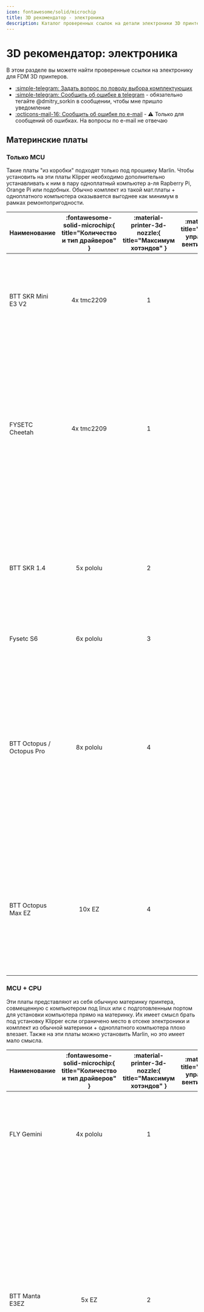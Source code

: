 ```yaml
---
icon: fontawesome/solid/microchip
title: 3D рекомендатор - электроника
description: Каталог проверенных ссылок на детали электроники 3D принтеров
---
```


# 3D рекомендатор: электроника

В этом разделе вы можете найти проверенные ссылки на электронику для FDM 3D принтеров.

- [:simple-telegram: Задать вопрос по поводу выбора комплектующих](https://t.me/K_3_D/1944033)
- [:simple-telegram: Сообщить об ошибке в telegram](https://t.me/K_3_D/1944075) - обязательно тегайте @dmitry_sorkin в сообщении, чтобы мне пришло уведомление
- [:octicons-mail-16: Сообщить об ошибке по e-mail](mailto:dbsorkin@gmail.com) - ⚠️ Только для сообщений об ошибках. На вопросы по e-mail не отвечаю

## Материнские платы

### Только MCU

Такие платы "из коробки" подходят только под прошивку Marlin. Чтобы установить на эти платы Klipper необходимо дополнительно устанавливать к ним в пару одноплатный компьютер а-ля Rapberry Pi, Orange Pi или подобных. Обычно комплект из такой мат.платы + одноплатного компьютера оказывается выгоднее как минимум в рамках ремонтопригодности.

| Наименование | :fontawesome-solid-microchip:{ title="Количество и тип драйверов" } | :material-printer-3d-nozzle:{ title="Максимум хотэндов" } | :material-fan:{ title="Максимум управляемых вентиляторов" }  | :material-link:{ title="Ссылки" } | Комментарий |
|:--- |:---:|:---:|:---:|:---:|:--- |
| BTT SKR Mini E3 V2 | 4x tmc2209 | 1 | 2 | [:material-shopping:](https://alli.pub/6tuser?erid=2SDnjeuEYFJ "BTT Official store") | Устанавливается в Ender-3/Ender-3Pro/Ender-3V2/Ender-3 Neo/Ender-3V2 Neo и подобные на штатные крепления. Хуже, чем Cheetah по железу, но легко и просто ставится Marlin |
| FYSETC Cheetah | 4x tmc2209 | 1 | 3 | [:material-shopping:](https://alli.pub/6tusey?erid=2SDnjexCWoz "FYSETC Official store") | Только под Klipper![^3]. Устанавливается в Ender-3/Ender-3Pro/Ender-3V2/Ender-3 Neo/Ender-3V2 Neo и подобные на штатные крепления. Выбор питания вентиляторов 5\12\24в. У 5в линии питания хватает мощности для подключения к ней одноплатников типа Raspberry/Orange Pi |
| BTT SKR 1.4 | 5x pololu | 2 | 1 | [:material-shopping:](https://alli.pub/6tusfq?erid=2SDnjf1AVNg "BTT Official store") | Одна из лучших плат цена/качество для одноэкструдерных принтеров. Недостаток портов управляемых вентиляторов компенсируется возможностью подключить вентилятор в порт для второго экструдера |
| Fysetc S6 | 6x pololu | 3 | 3 | [:material-shopping:](https://alli.pub/6tusfx?erid=2SDnjborNdW "FYSETC Official store") | Популярная плата под принтеры с 6 моторами. |
| BTT Octopus / Octopus Pro | 8x pololu | 4 | 6 | [:material-shopping:](https://alli.pub/6tusgb?erid=2SDnjbrpMCC "BTT Official store") [:material-shopping:](https://alli.pub/6tusgi?erid=2SDnjbtJLUY "BTT Official store") | Плата для продвинутых проектов с большим количеством моторов. У 5в линии питания хватает мощности для подключения к ней одноплатников типа Raspberry/Orange Pi. Есть выбор напряжения питания вентиляторов. В Pro версии (2 ссылка) есть усилитель для PT100/PT1000 и возможность устанавливать высоковольтные драйверы до 60в |
| BTT Octopus Max EZ | 10x EZ | 4 | 6 | [:material-shopping:](https://alli.pub/6tusgp?erid=2SDnjbunKkt "BTT Official store") | Наиболее "нашпигованная" плата. Много драйверов, питание для одноплатников, возможность подключать 4-проводные вентиляторы, выбор напряжения на вентиляторы, мощный МК, 5 усилителей для PT100/PT1000 и т.д. |

### MCU + CPU

Эти платы представляют из себя обычную материнку принтера, совмещенную с компьютером под linux или с подготовленным портом для установки компьютера прямо на материнку. Их имеет смысл брать под установку Klipper если ограничено место в отсеке электроники и комплект из обычной материнки + одноплатного компьютера плохо влезает. Также на эти платы можно установить Marlin, но это имеет мало смысла.

| Наименование | :fontawesome-solid-microchip:{ title="Количество и тип драйверов" } | :material-printer-3d-nozzle:{ title="Максимум хотэндов" } | :material-fan:{ title="Максимум управляемых вентиляторов" } | :material-link:{ title="Ссылки" } | Комментарий |
|:--- |:---:|:---:|:---:|:---:|:--- |
| FLY Gemini | 4x pololu | 1 | 2 | [:material-shopping:](https://alli.pub/6tusi9?erid=2SDnjbxkJKa "Mellow") | Встроен Allwinner H5, 1Gb RAM, 16Gb eMMC. Выбор напряжения питания вентиляторов 5\12\24в. Питание драйверов до 48в |
| BTT Manta E3EZ | 5x EZ | 2 | 3 | [:material-shopping:](https://alli.pub/6tusin?erid=2SDnjbzEHbv "BTT Official store") | Устанавливается в Ender-3/Ender-3Pro/Ender-3V2/Ender-3 Neo/Ender-3V2 Neo и подобные на штатные крепления, но может использоваться и на других принтерах. Очень немощный МК, нормально работать будет только под Klipper. Для работы требует установки Raspberry Pi CM4/BTT CB1. Очень дорогое решение, в большинстве случаев лучше обойтись комплектом из отдельной материнки и одноплатника |
| MKS SKIPR | 7x pololu | 3 | 3 | [:material-shopping:](https://alli.pub/6tusj8?erid=2SDnjc3CGAc "Makerbase Official Store") | Встроен RK3328, 1Gb RAM, 3x USB-A. Съёмная eMMC (опционально). Встроенного Wi-Fi нет, но можно подключить внешний USB адаптер (опционально). Выбор питания вентиляторов 5\12\24в. Со всем необходимым будет стоить как более функциональная отдельная материнка + одноплатник, так что выбирать имеет смысл только если место в отсеке электроники очень ограничено |

## Одноплатные компьютеры

Для прошивки Klipper эти компьютеры выполняют роль хоста, то есть на них крутятся управляющая часть прошивки, веб-интерфейс и т.д. Для прошивки Marlin такой одноплатный компьютер может хостить Octoprint - веб-интерфейс для удаленного управления принтером. Тем не менее, использование Octoprint является нерациональным, так как для связки Marlin + Octoprint требуется такое же железо, как для Klipper, а возможностей в такой связке будет меньше.

!!! note "Все указанные компьютеры потянут веб-камеру, телеграм бота, работу с несколькими принтерами и т.д."

| Наименование | :octicons-cpu-24:{ title="Процессор" } | :fontawesome-solid-memory:{ title="Объём оперативной памяти" } | :material-usb:{ title="Количество USB type A портов" } | :material-power-plug:{ title="Напряжение питания" } | :material-link:{ title="Ссылки" } | Комментарий |
|:--- |:---:|:---:|:---:|:---:|:---:|:--- |
| BTT Pi | Allwinner H616 | 1Gb | 4 | 12-24v | [:material-shopping:](https://alli.pub/6tusk0?erid=2SDnjc7eE1e "BTT Official store") | Есть готовые сборки системы с предустановленным Klipper'ом. Подключается к БП принтера, не нужен отдельный БП или понижающий преобразователь |
| Orange Pi 3 LTS | Allwinner H6 | 2Gb | 3 | 5v | [:material-shopping:](https://alli.pub/6tkte1?erid=2SDnjbuPUUg "Shenzhen Xunlong Software Co") | Очень распространенный одноплатник для перевода принтеров на Klipper, множество инструкций написано именно под него. Есть eMMC 8Gb, то есть microSD карточка нужна только для установки системы, дальше плата работает без неё |
| Orange Pi Zero3 | Allwinner H618 | 1Gb | 1 | 5v | [:material-shopping:](https://alli.pub/6tkte8?erid=2SDnjbvsTm2 "Shenzhen Xunlong Software Co") | Одно из самых выгодных предложений по цена/характеристики |
| BTT CB1 | Allwinner H616 | 1Gb | - | - | [:material-shopping:](https://alli.pub/6tuskl?erid=2SDnjcC6Brg "BTT Official store") | Плата, созданная для замены Raspberry Pi CM4. Используется как модуль для некоторых плат BTT. Не имеет своих портов ввода\вывода и не может быть использована отдельно без специального адаптера |

## Драйверы

Рекомендуется покупать драйверы той же фирмы, что и плата, чтобы избежать проблем совместимости. Выгоднее брать драйверы сразу с платой в комплекте, так что, если есть такая возможность, то лучше ей воспользоваться.

| Тип драйвера | BTT | MKS | FLY | FYSETC | Комментарий |
|:------------ |:---:|:---:|:---:|:------:|:----------- |
| tmc2209 pololu | [:material-shopping:](https://alli.pub/6tuslk?erid=2SDnjcGY9hi "BigTreeTech Official Store") | [:material-shopping:](https://alli.pub/6tuslr?erid=2SDnjcJ28z4 "Makerbase Official Store") | [:material-shopping:](https://alli.pub/6tusmj?erid=2SDnjcLz7Yk "Mellow Official Store") | [:material-shopping:](https://alli.pub/6tusnp?erid=2SDnjcSv4g8 "FYSETC Official Store") | Хороший универсальный драйвер. Ток до 2А. Дробление шагов до 1/256. Интерполяция шагов до 1/256. Напряжение питания до 28в. Подключение к плате по step/dir или UART. При подключении по UART можно использовать sensorless homing |
| tmc2209 EZ | [:material-shopping:](https://alli.pub/6tusnw?erid=2SDnjcUQ3xU "BigTreeTech Official Store") | - | - | - | То же самое, но для плат BigTreeTech с разъёмами EZ |
| tmc2240 pololu | [:material-shopping:](https://alli.pub/6tusoa?erid=2SDnjcXN2XA "BigTreeTech Official Store") | [:material-shopping:](https://alli.pub/6tusoo?erid=2SDnjcbozNC "Makerbase Official Store") | [:material-shopping:](https://alli.pub/6tusp9?erid=2SDnjcgFxDE "Mellow Official Store") | [:material-shopping:](https://alli.pub/6tuspg?erid=2SDnjchjwVa "FYSETC Official Store") | Ток до 2.1А. Дробление шагов до 1/256. Интерполяция шагов до 1/256. Напряжение питания до 36в. Подключение к плате по SPI. Есть sensorless homing |
| tmc5160_HV pololu | [:material-shopping:](https://alli.pub/6tuspu?erid=2SDnjcjDvmv "BigTreeTech Official Store") | - | [:material-shopping:](https://alli.pub/6tusqf?erid=2SDnjcoftcx "Mellow Official Store") | - | Ток до 3А. Напряжение до 60в. Дробление шагов до 1/256. Интерполяция шагов до 1/256. Подключение к плате по SPI. Есть sensorless homing. Такие драйверы громче и дороже, чем 2209\2240, так что их имеет смысл брать только под питание высоким напряжением[^2] или под моторы, требующие более 2А |
| tmc5160_HV внешние | [:material-shopping:](https://alli.pub/6tusqm?erid=2SDnjcq9suJ "BigTreeTech Official Store") | [:material-shopping:](https://alli.pub/6tusr7?erid=2SDnjcubqkL "Makerbase Official Store") | [:material-shopping:](https://alli.pub/6tusrl?erid=2SDnjcz3obN "Mellow Official Store") | - | То же самое, только на отдельной внешней плате. Имеют своё питание и разъёмы, благодаря чему могут выдерживать больший ток (зависит от производителя). Имеют смысл только под Nema23 моторы |
| tmc5160_HV EZ | [:material-shopping:](https://alli.pub/6tusrs?erid=2SDnjd1Xnsi "BigTreeTech Official Store") | - | - | - | То же самое, что tmc5160 HV pololu, но для плат BigTreeTech с разъёмами EZ |

Информация по некоторым не указанным драйверам:

- tmc2208 - почти то же самое, что tmc2209, но чуть-чуть дешевле и хуже во всём. Смысла брать мало.
- tmc2225 - tmc2208 в другом корпусе.
- tmc2226 - tmc2209 в другом корпусе. Брать можно в тех же случаях, что и tmc2209.
- tmc5160 - не высоковольтная версия имеет смысл только под Nema23 моторы, которые в 3D принтерах крайне не распространены.
- Любые "серво" драйверы (BTT S42C, MKS SERVO42 и т.п.) не имеют смысла так как контролируют перемещения недостаточно точно. 99% что будут отклонения печатающей головы от траектории движения и геометрия деталей будет нарушаться.
- tmc2100, 2130, a4988, lv8729, drv8825 и т.д. устарели, смысла не имеют.

## Экраны

Если вы собираете электронику под Marlin, то лучшим экраном будет вариация 12864 т.к. через него будет доступна вся функциональность прошивки и не будет никаких ограничений, багов, тормозов и т.д. Цветные сенсорные экранчики под Marlin в большинстве случаев блокируют доступ к части функциональности прошивки (часто даже к бóльшей части функциональности), могут вызывать лаги и дефекты печати и т.д. Поэтому рекомендуется на них деньги не тратить.

Для использования прошивки Klipper экран в большинстве случаев не нужен т.к. эта прошивка управляется через веб-интерфейс, который можно открыть с компьютера или телефона. Для целей мониторинга за печатью или изменения пары настроек на лету 12864 экранчика хватает, при этом подключить и настроить его будет просто. С цветными сенсорными экранами могут быть проблемы, так как у них нет стандартного подключения + конфигурация системы под них не очевидна неопытному пользователю linux. Так что рекомендуется либо избегать таких экранов, либо искать инструкцию по их установке именно к вашей материнской плате, и покупать экран из инструкции.

| Наименование | Ссылки | Комментарий |
|:------------ |:------:|:----------- |
| Mini 12864 (SD сбоку) | [:material-shopping:](https://alli.pub/6tussy?erid=2SDnjd5ykik "Вход под SD сбоку. BigTreeTech Official Store") [:material-shopping:](https://alli.pub/6tust5?erid=2SDnjd8wjHS "Вход под SD сбоку. BigTreeTech Official Store") | Небольшой 12864 экран. Устанавливается в множество современных самосборов. Может быть установлен в принтеры, где предполагается установка SD спереди, при этом доступ к слоту потеряется |
| Mini 12864 (SD спереди) | [:material-shopping:](https://alli.pub/6tustc?erid=2SDnjdARiZn "Вход под SD спереди. BigTreeTech Official Store") | Такой же экран, но с припаянным разъёмом SD. В некоторые принтеры, рассчитанные на вход SD сбоку не влезет |

## Источники питания и преобразователи

Ноунейм блоки питания покупать не стоит т.к. это чревато выходом из строя всей электроники принтера. БП от хороших производителей стоит покупать только в крупных магазинах, которые не станут торговать контрафактом.

| Наименование | Напряжение | Мощность | Ссылки | Комментарий |
|:------------ |:----------:|:--------:|:------:|:----------- |
| RS-15-5 | 5в | 15Вт | [:material-shopping:](https://www.chipdip.ru/product/rs-15-5 "ChipDip") | Для питания одноплатных компьютеров, если нет возможности запитать от платы или через преобразователь |
| LRS-350-12 | 12в | 348Вт | [:material-shopping:](https://www.chipdip.ru/product/lrs-350-12 "ChipDip") | Для ремонта старых принтеров на 12в. При сборке принтера такие лучше не использовать |
| LRS-200-24 | 24в | 211Вт | [:material-shopping:](https://www.chipdip.ru/product/lrs-200-24 "ChipDip") | Хватит на среднестатистический принтер, если стол запитан отдельно |
| LRS-350-24 | 24в | 350Вт | [:material-shopping:](https://www.chipdip.ru/product/lrs-350-24 "ChipDip") | Хватает на среднестатистический принтер (Ender-3/FBG6 и подобное) с питанием стола, или на продвинутый принтер в "жирной" комплектации без подогрева стола |
| LRS-600-24 | 24в | 600Вт | [:material-shopping:](https://www.chipdip.ru/product/lrs-600-24 "ChipDip") | Для принтеров с большими столами, питающимися от БП |
| LRS-200-48 | 48в | 211Вт | [:material-shopping:](https://www.chipdip.ru/product/lrs-200-48 "ChipDip") | Для питания моторов в продвинутых принтерах с высоковольтными драйверами |
| XL4015 | Настраивается | - | [:material-shopping:](https://alli.pub/6t0uq8 "AITEXM ROBOT Official Store") | Для подключения одноплатников к БП принтера. Также можно использовать для питания светодиодной ленты и прочих потребителей, чьё напряжение питания отличается от напряжения с БП принтера. Ток заявлен до 5А, но это китайские амперы |
| MP1584 | Настраивается | - | [:material-shopping:](https://alli.pub/6tustx?erid=2SDnjdEsgQp) [:material-shopping:](https://alli.pub/6tktem?erid=2SDnjbxMT3N) | Для подключения вентиляторов 5-12в к принтеру с питанием 24в. Маленький и дешевый. Макс. ток заявлен до 3А, но это китайские амперы |

## Датчики автоуровня

Датчик автоуровня используется для компенсации кривизны стола, и не убирает необходимость выставления стола в горизонт ("калибровки" стола). Работает очень просто: строится карта высот, после чего нижняя часть модели **искажается** под эту кривизну. Если у вас стол достаточно ровный, то покупать датчик не имеет смысла. Если стол кривой настолько, чтобы были проблемы с печатью, то рекомендуется сначала попытаться исправить эту кривизну, чтобы модели печатались без искажений. И, только если кривизну исправить не получается, стоит заморачиваться установкой датчика.

| Наименование | Ссылки | Комментарий |
|:------------ |:------:|:----------- |
| 3D Touch | [:material-shopping:](https://alli.pub/6tusuw?erid=2SDnjdNHcpY "Trianglelab") [:material-shopping:](https://alli.pub/6tusv3?erid=2SDnjdPmc6t "Kingroon Official Store") | Клон BLTouch. Могут быть проблемы с глючным поведением, но всё исправимо настройкой прошивки |
| CR Touch | [:material-shopping:](https://alli.pub/6tusw2?erid=2SDnjdSjafa "Maybemonda official store") | Датчик от современных принтеров Creality. Работает аналогично BLTouch, по размеру и креплениям совместим кроме того, что провод подсоединяется по центру датчика. Предпочтительный вариант под проекты |
| BTT Microprobe | [:material-shopping:](https://alli.pub/6tusx1?erid=2SDnjdbdWMe "BigTreeTech Official Store") | *Не совместим с BLTouch!* Небольшой датчик автоуровня для компактных печатающих голов |
| Славянский зажим яйцами | - | Позволяет выровнять не только стол, и но и портал. Может быть использован в борьбе с ящерами |
| SN-04 | [:material-shopping:](https://alli.pub/6tusxt?erid=2SDnjdj3SmN "Longwei Store") | Распространенный тип индуктивных датчиков. Срабатывает только о металл, то есть для использования только со стальными листами. Можно использовать как концевик |
| P.I.N.D.A V2 | [:material-shopping:](https://alli.pub/6tusye?erid=2SDnjdoVQcQ "Trianglelab") | Индуктивный датчик с компенсацией температурного дрейфа, который используется на принтерах Prusa и некоторых других. При выборе для замены подобного датчика на других принтерах проверяйте диаметр и длину т.к. существует множество внешне похожих, но отличающихся размерами датчиков |

## Концевики

Если меняете концевик на готовом принтере и не хотите лезть в прошивку, то придётся брать такой же, как стоял изначально. Учитывая разнообразие плат с концевиками для разных принтеров, я не могу привести ссылки на все возможные варианты. Но приведу на распространенные, которые встречаются чаще всего.

Механические концевики работают достаточно точно для целей 3д печати и дешево стоят. Оптические более долговечны и срабатывают безконтактно, то есть с ними можно создать такую конструкцию, которая даже в случае не срабатывания концевика не сломается. Индуктивные датчики как концевики в 3д принтерах не распространены.

| Изображение | Ссылки | Комментарий |
|:------------ |:------:|:----------- |
| ![механический концевик без платы](pics/mech_endstop_no_board.png){ width=100 } | [:material-shopping:](https://alli.pub/6tuubz?erid=2SDnjeyhWY8 "Kingroon Official Store") | Механический концевик без платы. Для перепайки или прямого подключения к принтеру |
| ![механический концевик от эндера](pics/mech_endstop_ender.png){ width=100 } | [:material-shopping:](https://alli.pub/6tuucd?erid=2SDnjf2fV6p "Kingroon Official Store") | Механический концевик. Используются на Ender-3 и некоторых других принтерах. 3-проводный разъём xh2.54 |
| ![механический концевик](pics/mech_endstop_1.png){ width=100 } | [:material-shopping:](https://alli.pub/6tuucr?erid=2SDnjbosP5J "Kingroon Official Store") | Механический концевик. 3-проводный разъём xh2.54 |
| ![механический концевик](pics/mech_endstop_2.png){ width=100 } | [:material-shopping:](https://alli.pub/6tuucy?erid=2SDnjbqMNMe "Kingroon Official Store") | Механический концевик. 4-проводный разъём xh2.54 |
| ![оптический концевик](pics/opt_endstop_1.png){ width=100 } | [:material-shopping:](https://alli.pub/6tuud5?erid=2SDnjbtKLvL "Kingroon Official Store") | Оптический концевик. 3-проводный разъём xh2.54 располагается с другой стороны от концевика, что удобно при скрытной укладке проводов |
| ![оптический концевик](pics/opt_endstop_2.png){ width=100 } | [:material-shopping:](https://alli.pub/6tuudc?erid=2SDnjbuoLCg "Kingroon Official Store") [:material-shopping:](https://alli.pub/6tuudq?erid=2SDnjbxmJmN "IdeaFormer Factory Store") | Оптический концевик. 3-проводный разъём xh2.54 с той же стороны, где и сам концевик |

## Вентиляторы

- Подешевле - вариант с упором на низкую цену, но всё равно относительно тихий и не вибрирующий;
- Потише - вариант с наименьшим уровнем шума при сходной производительности, без огладки на цену.

Если для какого-то типа вентиляторов не указана модель под 24в, то это значит, что я не нашёл такого качественного вентилятора. В этом случае либо можете брать что-то на свой страх и риск, либо подключить 12в вентилятор через понижающий преобразователь.

### Осевые вентиляторы

| Наименование | Подешевле | Потише | Комментарий |
|:------------ |:---------:|:------:|:----------- |
| 30х30х10 мм | [12в](https://alli.pub/6tktfe?erid=2SDnjc4HQAk "RRF 3D Shop") / [24в](https://alli.pub/6tuuew?erid=2SDnjc99Djn "RRF 3D Shop") | [12в](https://alli.pub/6tuuf3?erid=2SDnjcAdD28 "Mellow") | Такие часто используются для охлаждения радиатора хотэнда |
| 35х35х10 мм | [24в](https://alli.pub/6tktfs?erid=2SDnjcDBKrp "RRF 3D Shop") |  | Используются на Biqu H2 |
| 40х40х10 мм | [12в](https://alli.pub/6tktgd?erid=2SDnjcHdHhr "RRF 3D Shop") / [24в](https://alli.pub/6tku43?erid=2SDnjeQgbaQ "RRF 3D Shop") | [12в](https://alli.pub/6tku4o?erid=2SDnjeV8ZRS "RRF 3D Shop") | Такие часто используются для охлаждения радиатора хотэнда. Также эти вентиляторы можно иногда найти в компьютерных магазинах |
| 50х50х10 мм | [12в](https://alli.pub/6tku52?erid=2SDnjeY6Xz8 "RRF 3D Shop") / [24в](https://alli.pub/6tku5g?erid=2SDnjeZaXGU "RRF 3D Shop") | - | Используется для охлаждения блока электроники в некоторых принтерах |
| 60х60х10 мм | [12в](https://alli.pub/6tku61?erid=2SDnjecYVqA "RRF 3D Shop") / [24в](https://alli.pub/6tku68?erid=2SDnjee2V7W "RRF 3D Shop") | - | Используются для охлаждения блока электроники на некоторых принтерах или на некоторых блоках питания |

### Центробежные вентиляторы

| Наименование | Подешевле | Потише | Комментарий |
|:------------ |:---------:|:------:|:----------- |
| 3010 | [12в](https://alli.pub/6tuufa?erid=2SDnjcC7CJU "Younuon Cooling Store") / [24в](https://alli.pub/6tuufh?erid=2SDnjcDbBap "Younuon Cooling Store") | - | Редко используются в 3д принтерах |
| 4010 | [12в](https://alli.pub/6tuufv?erid=2SDnjcGZA9W "Younuon Cooling Store") / [24в](https://alli.pub/6tuug9?erid=2SDnjcKX8iC "Younuon Cooling Store") | - | Используются в основном в стоковых печатающих головах. Не особо производительны, так что при выходе такого из строя лучше будет сразу апгрейдить обдув на 2х 5015 |
| 4020 | [12в](https://alli.pub/6tuugn?erid=2SDnjcPy6ZE "Younuon Cooling Store") / [24в](https://alli.pub/6tuuh1?erid=2SDnjcSw57v "Younuon Cooling Store") | - | Дуют заметно лучше, чем 4010, но не так хорошо, как 5015. Имеют смысл только если обдув из 5015 не лезет |
| 5015 | [12в](https://alli.pub/6tuuh8?erid=2SDnjcXP2xx "Younuon Cooling Store") / [24в](https://alli.pub/6tuuhm?erid=2SDnjcaM1Xe "Younuon Cooling Store") | [12в](https://alli.pub/6tku6t?erid=2SDnjefWUPr "RRF 3D Shop") | Высокое статическое давление и расход. Используется в большинстве производительных систем охлаждения |

### Компрессоры

Используются для создания удалённого обдува, то есть обдува, где тяжелый мощный компрессор расположен на корпусе принтера, и он подаёт воздух по трубке большого диаметра на печатающую голову.

Есть вариант дешевле представленных - взять компрессор от робота-пылесоса и запитать через специальную платку, покупаемую отдельно с рук. Но этот вариант сложнее в реализации для новичков, поэтому, если знаете что для него брать и у кого - берите. Не знаете - берите лучше то, что по ссылкам, меньше проблем будет.

| Наименование | Ссылки | Комментарий |
|:------------ |:------:|:----------- |
| WS7040 | [:material-shopping:](https://alli.pub/6tuuht?erid=2SDnjcdJz6L "Mellow") | Подключается к 24в, управляется напрямую с материнской платы принтера. Относительно дорогое, но при этом простое решение |
| Трубка 15мм | [:material-shopping:](https://alli.pub/6tuui7?erid=2SDnjcenyNg "Mellow") | Длина 1.8м. Используется для подачи воздуха от копрессора к печатающей голове |

## Акселерометры

Служат для автоматической калибровки Input Shaping в прошивке Klipper. Для принтеров с кинематиками Prusa (дрыгостол) и CoreXZ нужно 2 датчика - на хотэнд и на стол, или 1 датчик переставлять туда-сюда при калибровке. Для остальных принтеров хватает 1 датчика на печатающую голову.

| Наименование | Ссылки | Комментарий |
|:------------ |:------:|:----------- |
| GY-291 (ADXL345) | [:material-shopping:](https://alli.pub/6tku7l?erid=2SDnjejxSEt "Wanzai Store") | Подключается по SPI, надо паять и обжимать провод + конфигурировать в системе как описано [тут](https://www.klipper3d.org/Measuring_Resonances.html). Зато очень дешево. Если будете брать, то рекомендую взять несколько т.к. они часто косячные |
| Fly-ADXL345 | [:material-shopping:](https://alli.pub/6tuuie?erid=2SDnjcgGxf2 "Mellow") | Стоит дороже, но подключается обычным USB Type-C кабелем, за счёт чего значительно удобнее в эксплуатации, если не планируете стационарно устанавливать на принтер |
| BTT S2DW | [:material-shopping:](https://alli.pub/6tuuis?erid=2SDnjcjEwDi "BigTreeTech Official Store") | Акселерометр на основе LIS2DW12TR. Подключается с помощью USB Type-C кабеля. Может легко крепиться вместо сопла для наиболее точных измерений |

## Веб-камеры

При использовании принтера с Klipper может быть достаточно удобно установить веб-камеру для удалённого контроля за печатью.

| Наименование | Ссылки | Комментарий |
|:------------ |:------:|:----------- |
| Logitech C270 | [:material-shopping:](https://www.dns-shop.ru/product/5b3ed8272511ed20/veb-kamera-logitech-c270/) | Очень распространенная камера. Легко установить и настроить, даёт сносную картинку, стоит дешево |
| K1 camera | [:material-shopping:](https://alli.pub/6tuuj6?erid=2SDnjcqAtM6 "Ender 3D Printer Online Store") | Камера для установки на Creality K1 или K1 Max. Дешевая, даёт HD разрешение. Не протестирована на других принтерах |

## Твердотельные реле

Чаще всего используются для управления 220в нагревателем стола. При подключении стола достаточно размыкать только 1 из проводов, так что 1 реле должно хватать. Но в некоторых достаточно редких случаях это может давать наводки на термисторы + это не так безопасно, как размыкать сразу оба проводника. Поэтому рекомендуется не экономить и ставить 2 реле.

| Наименование | Ссылки | Комментарий |
|:------------ |:------:|:----------- |
| SSR-10 | [:material-shopping:](https://alli.pub/6tuujd?erid=2SDnjcresdS "Longwei Store") [:material-shopping:](https://alli.pub/6tuujk?erid=2SDnjct8run "Mellow") | Твердотельное реле на 10А. Первая ссылка - китайский китай, но дешево. Вторая - оригинальный OMRON за много денег |
| BTT Relay | [:material-shopping:](https://alli.pub/6tuujy?erid=2SDnjcucrC8 "BigTreeTech Official Store") | Реле для управления питанием принтера. Удобно тем, что под него достаточно много инструкций и используются распространенные в 3д принтерах разъёмы. Но можно то же самое реализовать дешевле |

`Реклама: ООО "АЛИБАБА.КОМ (РУ)" ИНН 7703380158`[^1]

[^1]: Нет человека или юр.лица, которые заказали бы создание этой страницы или рекламу товаров, приводимых на этой странице. Я создал все статьи в рекомендаторе сам, по своему желанию и в целях сообщества. Тем не менее, по законодательству РФ, любая ссылка на товар является рекламой. Поэтому я вынужден делать эту приписку, чтобы не получить штраф в 100000р.
[^2]: чем выше напряжение питания моторов, тем на больших оборотах в секунду они могут вращаться без потери крутящего момента. В подавляющем большинстве конструкций не достигаются такие высокие обороты в секунду, чтобы не хватало обычных драйверов, так что штука очень узкоспециализированная.
[^3]: на момент написания статьи, под эту плату не было рабочей конфигурации Marlin + у платы нет загрузчика, то есть установка прошивки только через DFU.

*[pololu]: Стандартный разъём для сменных драйверов
*[EZ]: Разъём для сменных драйверов от компании BigTreeTech
*[BTT]: BigTreeTech
*[MKS]: MakerBase
*[FLY]: Суббренд Mellow
*[RAM]: Оперативная память
*[eMMC]: Встроенное хранилище
*[CFM]: Варваская характеристика производительности вентилятора (кубических футов в минуту). 1 варварский CFM = 1.7 цивилизованных м³/ч
